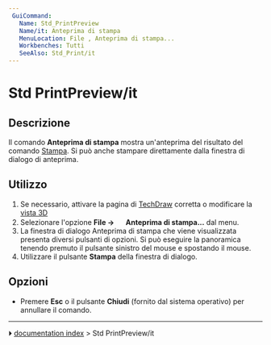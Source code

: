 ```yaml
---
 GuiCommand:
   Name: Std_PrintPreview
   Name/it: Anteprima di stampa
   MenuLocation: File , Anteprima di stampa...
   Workbenches: Tutti
   SeeAlso: Std_Print/it
---
```


# Std PrintPreview/it



## Descrizione

Il comando **Anteprima di stampa** mostra un\'anteprima del risultato del comando [Stampa](Std_Print/it.md). Si può anche stampare direttamente dalla finestra di dialogo di anteprima.



## Utilizzo

1.  Se necessario, attivare la pagina di [TechDraw](TechDraw_Workbench/it.md) corretta o modificare la [vista 3D](3D_view/it.md)
2.  Selezionare l\'opzione **File → <img src="images/Std_PrintPreview.svg" width=16px> Anteprima di stampa...** dal menu.
3.  La finestra di dialogo Anteprima di stampa che viene visualizzata presenta diversi pulsanti di opzioni. Si può eseguire la panoramica tenendo premuto il pulsante sinistro del mouse e spostando il mouse.
4.  Utilizzare il pulsante **Stampa** della finestra di dialogo.



## Opzioni

-   Premere **Esc** o il pulsante **Chiudi** (fornito dal sistema operativo) per annullare il comando.



---
⏵ [documentation index](../README.md) > Std PrintPreview/it
